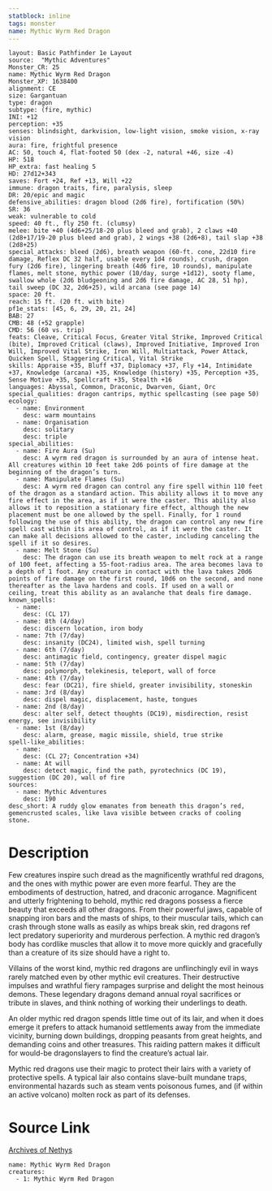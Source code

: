 ```yaml
---
statblock: inline
tags: monster
name: Mythic Wyrm Red Dragon
---
```

```statblock
layout: Basic Pathfinder 1e Layout
source:  "Mythic Adventures"
Monster_CR: 25
name: Mythic Wyrm Red Dragon
Monster_XP: 1638400
alignment: CE
size: Gargantuan
type: dragon
subtype: (fire, mythic)
INI: +12
perception: +35
senses: blindsight, darkvision, low-light vision, smoke vision, x-ray vision
aura: fire, frightful presence
AC: 50, touch 4, flat-footed 50 (dex -2, natural +46, size -4)
HP: 518
HP_extra: fast healing 5
HD: 27d12+343
saves: Fort +24, Ref +13, Will +22
immune: dragon traits, fire, paralysis, sleep
DR: 20/epic and magic
defensive_abilities: dragon blood (2d6 fire), fortification (50%)
SR: 36
weak: vulnerable to cold
speed: 40 ft., fly 250 ft. (clumsy)
melee: bite +40 (4d6+25/18-20 plus bleed and grab), 2 claws +40 (2d8+17/19-20 plus bleed and grab), 2 wings +38 (2d6+8), tail slap +38 (2d8+25)
special_attacks: bleed (2d6), breath weapon (60-ft. cone, 22d10 fire damage, Reflex DC 32 half, usable every 1d4 rounds), crush, dragon fury (2d6 fire), lingering breath (4d6 fire, 10 rounds), manipulate flames, melt stone, mythic power (10/day, surge +1d12), sooty flame, swallow whole (2d6 bludgeoning and 2d6 fire damage, AC 28, 51 hp), tail sweep (DC 32, 2d6+25), wild arcana (see page 14)
space: 20 ft.
reach: 15 ft. (20 ft. with bite)
pf1e_stats: [45, 6, 29, 20, 21, 24]
BAB: 27
CMB: 48 (+52 grapple)
CMD: 56 (60 vs. trip)
feats: Cleave, Critical Focus, Greater Vital Strike, Improved Critical (bite), Improved Critical (claws), Improved Initiative, Improved Iron Will, Improved Vital Strike, Iron Will, Multiattack, Power Attack, Quicken Spell, Staggering Critical, Vital Strike
skills: Appraise +35, Bluff +37, Diplomacy +37, Fly +14, Intimidate +37, Knowledge (arcana) +35, Knowledge (history) +35, Perception +35, Sense Motive +35, Spellcraft +35, Stealth +16
languages: Abyssal, Common, Draconic, Dwarven, Giant, Orc
special_qualities: dragon cantrips, mythic spellcasting (see page 50)
ecology:
  - name: Environment
    desc: warm mountains
  - name: Organisation
    desc: solitary
    desc: triple
special_abilities:
  - name: Fire Aura (Su)
    desc: A wyrm red dragon is surrounded by an aura of intense heat. All creatures within 10 feet take 2d6 points of fire damage at the beginning of the dragon’s turn.
  - name: Manipulate Flames (Su)
    desc: A wyrm red dragon can control any fire spell within 110 feet of the dragon as a standard action. This ability allows it to move any fire effect in the area, as if it were the caster. This ability also allows it to reposition a stationary fire effect, although the new placement must be one allowed by the spell. Finally, for 1 round following the use of this ability, the dragon can control any new fire spell cast within its area of control, as if it were the caster. It can make all decisions allowed to the caster, including canceling the spell if it so desires.
  - name: Melt Stone (Su)
    desc: The dragon can use its breath weapon to melt rock at a range of 100 feet, affecting a 55-foot-radius area. The area becomes lava to a depth of 1 foot. Any creature in contact with the lava takes 20d6 points of fire damage on the first round, 10d6 on the second, and none thereafter as the lava hardens and cools. If used on a wall or ceiling, treat this ability as an avalanche that deals fire damage.
known_spells:
  - name:
    desc: (CL 17)
  - name: 8th (4/day)
    desc: discern location, iron body
  - name: 7th (7/day)
    desc: insanity (DC24), limited wish, spell turning
  - name: 6th (7/day)
    desc: antimagic field, contingency, greater dispel magic
  - name: 5th (7/day)
    desc: polymorph, telekinesis, teleport, wall of force
  - name: 4th (7/day)
    desc: fear (DC21), fire shield, greater invisibility, stoneskin
  - name: 3rd (8/day)
    desc: dispel magic, displacement, haste, tongues
  - name: 2nd (8/day)
    desc: alter self, detect thoughts (DC19), misdirection, resist energy, see invisibility
  - name: 1st (8/day)
    desc: alarm, grease, magic missile, shield, true strike
spell-like_abilities:
  - name:
    desc: (CL 27; Concentration +34)
  - name: At will
    desc: detect magic, find the path, pyrotechnics (DC 19), suggestion (DC 20), wall of fire
sources:
  - name: Mythic Adventures
    desc: 190
desc_short: A ruddy glow emanates from beneath this dragon’s red, gemencrusted scales, like lava visible between cracks of cooling stone.
```
# Description
Few creatures inspire such dread as the magnificently wrathful red dragons, and the ones with mythic power are even more fearful. They are the embodiments of destruction, hatred, and draconic arrogance. Magnificent and utterly frightening to behold, mythic red dragons possess a fierce beauty that exceeds all other dragons. From their powerful jaws, capable of snapping iron bars and the masts of ships, to their muscular tails, which can crash through stone walls as easily as whips break skin, red dragons ref lect predatory superiority and murderous perfection. A mythic red dragon’s body has cordlike muscles that allow it to move more quickly and gracefully than a creature of its size should have a right to.

Villains of the worst kind, mythic red dragons are unflinchingly evil in ways rarely matched even by other mythic evil creatures. Their destructive impulses and wrathful fiery rampages surprise and delight the most heinous demons. These legendary dragons demand annual royal sacrifices or tribute in slaves, and think nothing of working their underlings to death.

An older mythic red dragon spends little time out of its lair, and when it does emerge it prefers to attack humanoid settlements away from the immediate vicinity, burning down buildings, dropping peasants from great heights, and demanding coins and other treasures. This raiding pattern makes it difficult for would-be dragonslayers to find the creature’s actual lair.

Mythic red dragons use their magic to protect their lairs with a variety of protective spells. A typical lair also contains slave-built mundane traps, environmental hazards such as steam vents poisonous fumes, and (if within an active volcano) molten rock as part of its defenses.
# Source Link
[Archives of Nethys](https://aonprd.com/MythicMonsterDisplay.aspx?ItemName=Wyrm%20Red%20Dragon)
```encounter-table
name: Mythic Wyrm Red Dragon
creatures:
  - 1: Mythic Wyrm Red Dragon
```
